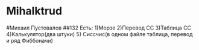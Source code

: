 # Mihalktrud
#Михаил Пустовалов 
##132
Есть:
1)Морзе
2)Перевод СС
3)Таблица СС
4)Калькулятор(два штуки)
5) Сиссчис(в одном файле таблица, перевод и ряд Фиббоначи)
